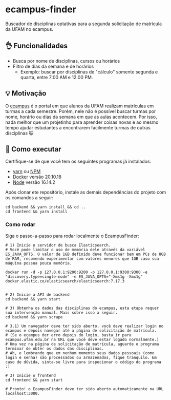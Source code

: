 # ecampus-finder

Buscador de disciplinas optativas para a segunda solicitação de matrícula da UFAM no ecampus.

## 👌 Funcionalidades

- Busca por nome de disciplinas, cursos ou horários
- Filtro de dias da semana e de horários
    - Exemplo: buscar por disciplinas de "cálculo" somente segunda e quarta, entre 7:00 AM e 12:00 PM. 

## 💡 Motivação

O [ecampus](https://ecampus.ufam.edu.br/) é o portal em que alunos da UFAM realizam matrículas em turmas a cada semestre. 
Porém, nele não é possível buscar turmas por nome, horário ou dias da semana em que as aulas acontecem.
Por isso, nada melhor que um projetinho para aprender coisas novas e ao mesmo tempo ajudar estudantes a encontrarem facilmente turmas de outras disciplinas 😺

## 🚀 Como executar

Certifique-se de que você tem os seguintes programas já instalados:

- [yarn](https://yarnpkg.com/getting-started/install) ou [NPM](https://docs.npmjs.com/cli/v8/configuring-npm/install)
- [Docker](https://docs.docker.com/desktop/install/linux-install/) versão 20.10.18
- [Node](https://nodejs.org/en/) versão 16.14.2

Após clonar ete repositório, instale as demais dependências do projeto com os comandos a seguir:
```
cd backend && yarn install && cd ..
cd frontend && yarn install
```

### Como rodar

Siga o passo-a-passo para rodar localmente o EcampusFinder:

```
# 1) Inicie o servidor de busca Elasticsearch.
# Você pode limitar o uso de memória dele através da variável ES_JAVA_OPTS. O valor de 1GB definido deve funcionar bem em PCs de 8GB de RAM, recomendo experimentar com valores menores que 1GB caso sua máquina possua pouca memória.

docker run -d -p 127.0.0.1:9200:9200 -p 127.0.0.1:9300:9300 -e "discovery.type=single-node" -e ES_JAVA_OPTS="-Xms1g -Xmx1g" docker.elastic.co/elasticsearch/elasticsearch:7.17.3


# 2) Inicie a API de backend
cd backend && yarn start 

# 3) Obtenha os dados das disciplinas do ecampus, esta etapa requer sua intervenção manual. Mais sobre isso a seguir.
cd backend && yarn scrape

# 3.1) Um navegador deve ter sido aberto, você deve realizar login no ecampus e depois navegar até a página de solicitação de matrícula.
# (Se o ecampus der erro depois do login, basta ir para ecampus.ufam.edu.br na URL que você deve estar logado normalmente.)
# Uma vez na página de solicitação de matrícula, aguarde o programa terminar de obter os dados das disciplinas.
# Ah, e lembrando que em nenhum momento seus dados pessoais (como login e senha) são processados ou armazenados, fique tranquilo. Em caso de dúvida, sinta-se livre para inspecionar o código do programa :)

# 3) Inicie o frontend
cd frontend && yarn start

# Pronto! o EcampusFinder deve ter sido aberto automaticamente na URL localhost:3000.
```
